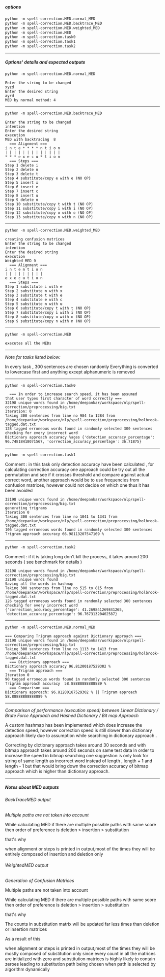 ##### options
```python
python -m spell-correction.MED.normal_MED
python -m spell-correction.MED.backtrace_MED
python -m spell-correction.MED.weighted_MED
python -m spell-correction.MED
python -m spell-correction.task0
python -m spell-correction.task1
python -m spell-correction.task2
```

***

##### Options' details and expected outputs

```python
python -m spell-correction.MED.normal_MED
```
```
Enter the string to be changed
xyzd
Enter the desired string
ayrd
MED by normal method: 4
```
---
```python
python -m spell-correction.MED.backtrace_MED
```
```
Enter the string to be changed
intention
Enter the desired string
execution
MED with backtracing  8
  === Alignment ===  
i n t e * * * * n t i o n
| | | | | | | | | | | | | 
* * * e x e c u * t i o n
  === Steps ===  
Step 1 delete i
Step 2 delete n
Step 3 delete t
Step 4 substitute/copy e with e (NO OP)
Step 5 insert x
Step 6 insert e
Step 7 insert c
Step 8 insert u
Step 9 delete n
Step 10 substitute/copy t with t (NO OP)
Step 11 substitute/copy i with i (NO OP)
Step 12 substitute/copy o with o (NO OP)
Step 13 substitute/copy n with n (NO OP)
```
---
```python
python -m spell-correction.MED.weighted_MED
```
```
creating confusion matrices
Enter the string to be changed
intention
Enter the desired string
execution
Weighted MED 0
  === Alignment ===  
i n t e n t i o n
| | | | | | | | | 
e x e c u t i o n
  === Steps ===  
Step 1 substitute i with e
Step 2 substitute n with x
Step 3 substitute t with e
Step 4 substitute e with c
Step 5 substitute n with u
Step 6 substitute/copy t with t (NO OP)
Step 7 substitute/copy i with i (NO OP)
Step 8 substitute/copy o with o (NO OP)
Step 9 substitute/copy n with n (NO OP)
```
---
```python
python -m spell-correction.MED
```
```
executes all the MEDs
```
---
*Note for tasks listed below:* 

In every task , 300 sentences are chosen randomly
Everything is converted to lowercase first and anything except alphanumeric is removed

---

```python
python -m spell-correction.task0
```
```
  === In order to increase search speed, it has been assumed
that user types first character of word correctly ===  
32198 unique words found in /home/deepankar/workspace/nlp/spell-correction/preprocessing/big.txt
Iteration: 0
Taking 300 sentences from line no 984 to 1284 from /home/deepankar/workspace/nlp/spell-correction/preprocessing/holbrook-tagged.dat.txt
128 tagged erroneous words found in randomly selected 300 sentences
checking for every incorrect word
Dictionary approach accuracy %ages {'detection_accuracy_percentage': 96.74818418071567, 'correction_accuracy_percentage': 36.71875}
```
---
```python
python -m spell-correction.task1
```
Comment : in this task only detection accuracy have been calculated , for calculating correction accuracy one approach could be try out all the permutation and see if it crosses threshold and compare against actual correct word, another approach would be to use frequencies from confusion matrices, however could not decide on which one thus it has been avoided
```
32198 unique words found in /home/deepankar/workspace/nlp/spell-correction/preprocessing/big.txt
generating trigrams
Iteration 0
Taking 300 sentences from line no 1041 to 1341 from /home/deepankar/workspace/nlp/spell-correction/preprocessing/holbrook-tagged.dat.txt
106 tagged erroneous words found in randomly selected 300 sentences
Trigram approach accuracy 66.98113207547169 %
```
---
```python
python -m spell-correction.task2
```
Comment : if it is taking long don't kill the process, it takes around 200 seconds ( see benchmark for details )
```
32198 unique words found in /home/deepankar/workspace/nlp/spell-correction/preprocessing/big.txt
32198 unique words found
Saving all the words in hashmap
Taking 300 sentences from line no 515 to 815 from /home/deepankar/workspace/nlp/spell-correction/preprocessing/holbrook-tagged.dat.txt
126 tagged erroneous words found in randomly selected 300 sentences
checking for every incorrect word
{'correction_accuracy_percentage': 41.269841269841265, 'detection_accuracy_percentage': 96.76731320402587}
```
---
```python
python -m spell-correction.MED.normal_MED
```
```
=== Comparing Trigram approach against Dictionary approach ===  
32198 unique words found in /home/deepankar/workspace/nlp/spell-correction/preprocessing/big.txt
Taking 300 sentences from line no 1113 to 1413 from /home/deepankar/workspace/nlp/spell-correction/preprocessing/holbrook-tagged.dat.txt
  === Dictionary approach ===  
Dictionary approach accuracy 96.81200187529302 %
  === Trigram approach ===  
Iteration 0
90 tagged erroneous words found in randomly selected 300 sentences
Trigram approach accuracy  58.88888888888889 %
  === Comparison ===  
Dictionary approach: 96.81200187529302 % || Trigram approach 58.88888888888889 %
```
---
*Comparison of performance (execution speed) between Linear Dictionary / Brute Force Approach and Hashed Dictionary / Bit map Approach*

A custom hashmap has been implemented which does increase the detection speed, however correction speed is still slower than dictionary approach  likely due to assumption while searching in dictionary approach .

Correcting by dictionary approach takes around 30 seconds and with bitmap approach takes around 200 seconds on same test data 
In order to increase the speed in bitmap searching one suggestion is only look for string of same length as incorrect word instead of length , length + 1 and length - 1 but that would bring down the correction accuracy of bitmap approach which is higher than dictionary approach.

---

##### Notes about MED outputs

###### BackTraceMED output
*Multiple paths are not taken into account*

While calculating MED if there are multiple possible paths with same score then order of preference is deletion > insertion > substitution

that's why

when alignment or steps is printed in output,most of the times they will be entirely composed of insertion and deletion only

###### WeightedMED output
*Generation of Confusion Matrices*

Multiple paths are not taken into account

While calculating MED if there are multiple possible paths with same score then order of preference is deletion > insertion > substitution

that's why

The counts in substitution matrix will be updated far less times than deletion or insertion matrices

As a result of this

when alignment or steps is printed in output,most of the times they will be mostly composed of substitution only since every count in all the matrices are initialized with zero and substitution matrices is highly likely to contain zeroes leading to substitution path being chosen when path is selected by algorithm dynamically
